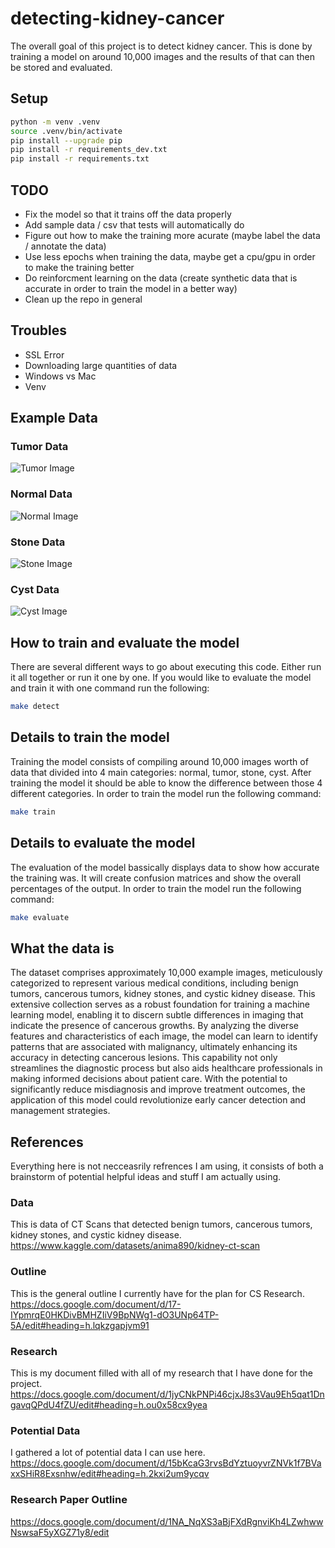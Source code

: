 # detecting-kidney-cancer

The overall goal of this project is to detect kidney cancer. This is done by training a model on around 10,000 images and the results of that can then be stored and evaluated. 

## Setup

```zsh
python -m venv .venv
source .venv/bin/activate
pip install --upgrade pip
pip install -r requirements_dev.txt
pip install -r requirements.txt
```

## TODO
* Fix the model so that it trains off the data properly
* Add sample data / csv that tests will automatically do
* Figure out how to make the training more acurate (maybe label the data / annotate the data)
* Use less epochs when training the data, maybe get a cpu/gpu in order to make the training better
* Do reinforcment learning on the data (create synthetic data that is accurate in order to train the model in a better way)
* Clean up the repo in general

## Troubles
* SSL Error
* Downloading large quantities of data
* Windows vs Mac
* Venv

## Example Data

### Tumor Data
![Tumor Image](kidney_ct_data/Tumor/Tumor-%20(1).jpg)

### Normal Data
![Normal Image](kidney_ct_data/Normal/Normal-%20(1).jpg)

### Stone Data
![Stone Image](kidney_ct_data/Stone/Stone-%20(1).jpg)

### Cyst Data
![Cyst Image](kidney_ct_data/Cyst/Cyst-%20(1).jpg)

## How to train and evaluate the model
There are several different ways to go about executing this code. Either run it all together or run it one by one. If you would like to evaluate the model and train it with one command run the following:
```zsh
make detect
```

## Details to train the model
Training the model consists of compiling around 10,000 images worth of data that divided into 4 main categories: normal, tumor, stone, cyst. After training the model it should be able to know the difference between those 4 different categories. In order to train the model run the following command:
```zsh
make train
```

## Details to evaluate the model
The evaluation of the model bassically displays data to show how accurate the training was. It will create confusion matrices and show the overall percentages of the output. In order to train the model run the following command:
```zsh
make evaluate
```

## What the data is
The dataset comprises approximately 10,000 example images, meticulously categorized to represent various medical conditions, including benign tumors, cancerous tumors, kidney stones, and cystic kidney disease. This extensive collection serves as a robust foundation for training a machine learning model, enabling it to discern subtle differences in imaging that indicate the presence of cancerous growths. By analyzing the diverse features and characteristics of each image, the model can learn to identify patterns that are associated with malignancy, ultimately enhancing its accuracy in detecting cancerous lesions. This capability not only streamlines the diagnostic process but also aids healthcare professionals in making informed decisions about patient care. With the potential to significantly reduce misdiagnosis and improve treatment outcomes, the application of this model could revolutionize early cancer detection and management strategies.


## References
Everything here is not necceasrily refrences I am using, it consists of both a brainstorm of potential helpful ideas and stuff I am actually using.

### Data
This is data of CT Scans that detected benign tumors, cancerous tumors, kidney stones, and cystic kidney disease.\
https://www.kaggle.com/datasets/anima890/kidney-ct-scan

### Outline
This is the general outline I currently have for the plan for CS Research.\
https://docs.google.com/document/d/17-IYpmrqE0HKDivBMHZIiV9BpNWg1-dO3UNp64TP-5A/edit#heading=h.lqkzgapjvm91

### Research
This is my document filled with all of my research that I have done for the project.\
https://docs.google.com/document/d/1jyCNkPNPi46cjxJ8s3Vau9Eh5qat1DngavqQPdU4fZU/edit#heading=h.ou0x58cx9yea

### Potential Data
I gathered a lot of potential data I can use here.\
https://docs.google.com/document/d/15bKcaG3rvsBdYztuoyvrZNVk1f7BVaxxSHiR8Exsnhw/edit#heading=h.2kxi2um9ycqv

### Research Paper Outline
https://docs.google.com/document/d/1NA_NqXS3aBjFXdRgnviKh4LZwhwwNswsaF5yXGZ71y8/edit
